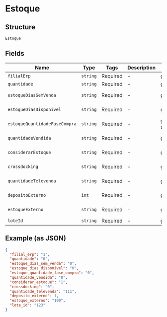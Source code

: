 
# Estoque

## Structure

`Estoque`

## Fields

| Name | Type | Tags | Description | Getter | Setter |
|  --- | --- | --- | --- | --- | --- |
| `filialErp` | `string` | Required | - | getFilialErp(): string | setFilialErp(string filialErp): void |
| `quantidade` | `string` | Required | - | getQuantidade(): string | setQuantidade(string quantidade): void |
| `estoqueDiasSemVenda` | `string` | Required | - | getEstoqueDiasSemVenda(): string | setEstoqueDiasSemVenda(string estoqueDiasSemVenda): void |
| `estoqueDiasDisponivel` | `string` | Required | - | getEstoqueDiasDisponivel(): string | setEstoqueDiasDisponivel(string estoqueDiasDisponivel): void |
| `estoqueQuantidadeFaseCompra` | `string` | Required | - | getEstoqueQuantidadeFaseCompra(): string | setEstoqueQuantidadeFaseCompra(string estoqueQuantidadeFaseCompra): void |
| `quantidadeVendida` | `string` | Required | - | getQuantidadeVendida(): string | setQuantidadeVendida(string quantidadeVendida): void |
| `considerarEstoque` | `string` | Required | - | getConsiderarEstoque(): string | setConsiderarEstoque(string considerarEstoque): void |
| `crossdocking` | `string` | Required | - | getCrossdocking(): string | setCrossdocking(string crossdocking): void |
| `quantidadeTelevenda` | `string` | Required | - | getQuantidadeTelevenda(): string | setQuantidadeTelevenda(string quantidadeTelevenda): void |
| `depositoExterno` | `int` | Required | - | getDepositoExterno(): int | setDepositoExterno(int depositoExterno): void |
| `estoqueExterno` | `string` | Required | - | getEstoqueExterno(): string | setEstoqueExterno(string estoqueExterno): void |
| `loteId` | `string` | Required | - | getLoteId(): string | setLoteId(string loteId): void |

## Example (as JSON)

```json
{
  "filial_erp": "1",
  "quantidade": "0",
  "estoque_dias_sem_venda": "0",
  "estoque_dias_disponivel": "0",
  "estoque_quantidade_fase_compra": "0",
  "quantidade_vendida": "0",
  "considerar_estoque": "1",
  "crossdocking": "0",
  "quantidade_televenda": "111",
  "deposito_externo": 1,
  "estoque_externo": "100",
  "lote_id": "123"
}
```

